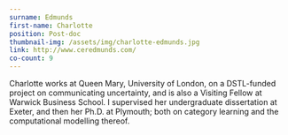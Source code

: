 ```yaml
---
surname: Edmunds
first-name: Charlotte
position: Post-doc
thumbnail-img: /assets/img/charlotte-edmunds.jpg
link: http://www.ceredmunds.com/
co-count: 9
---
```


Charlotte works at Queen Mary, University of London, on a DSTL-funded project on communicating uncertainty, and is also a Visiting Fellow at Warwick Business School. I supervised her undergraduate dissertation at Exeter, and then her Ph.D. at Plymouth; both on category learning and the computational modelling thereof.


